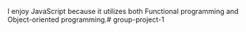 I enjoy JavaScript because it utilizes both Functional programming and Object-oriented programming.# group-project-1

